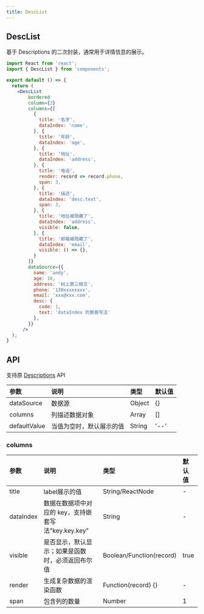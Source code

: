 ```yaml
---
title: DescList
---
```


## DescList

基于 Descriptions 的二次封装，通常用于详情信息的展示。

```jsx
import React from 'react';
import { DescList } from 'components';

export default () => {
  return (
    <DescList
        bordered
        column={3}
        columns={[
          {
            title: '名字',
            dataIndex: 'name',
          }, {
            title: '年龄',
            dataIndex: 'age',
          }, {
            title: '地址',
            dataIndex: 'address',
          }, {
            title: '电话',
            render: record => record.phone,
            span: 3,
          }, {
            title: '描述',
            dataIndex: 'desc.text',
            span: 3,
          }, {
            title: '地址被隐藏了',
            dataIndex: 'address',
            visible: false,
          }, {
            title: '邮箱被隐藏了',
            dataIndex: 'email',
            visible: () => {},
          }
        ]}
        dataSource={{
          name: 'andy',
          age: 18,
          address: '树上第三根叉',
          phone: '138xxxxxxxx',
          email: 'xxx@xxx.com',
          desc: {
            code: 1,
            text: 'dataIndex 的嵌套写法'
          },
        }}
      />
  );
}
```

## API

支持原 [Descriptions](https://ant-design.gitee.io/components/descriptions-cn/) API

|参数|说明|类型|默认值|
|:--|:--|:--|:--|
|dataSource|数据源|Object|{}|
|columns|列描述数据对象|Array|[]|
|defaultValue|当值为空时，默认展示的值|String|'--'|

### columns

|参数|说明|类型|默认值|
|:--|:--|:--|:--|
|title|label展示的值|String/ReactNode|-|
|dataIndex|数据在数据项中对应的 key，支持嵌套写法"key.key.key"|String|-|
|visible|是否显示，默认显示；如果是函数时，必须返回布尔值|Boolean/Function(record)|true|
|render|生成复杂数据的渲染函数|Function(record) {}|-|
|span|包含列的数量|Number|1|
